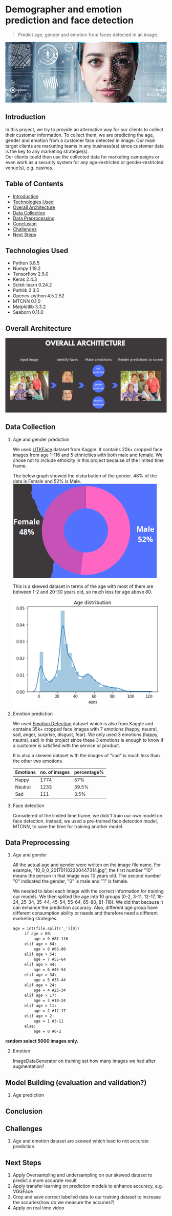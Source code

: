 # Demographer and emotion prediction and face detection
> Predict age, gender and emotion from faces detected in an image.

<img src="images/face_header.jpg">

## Introduction
In this project, we try to provide an alternative way for our clients to collect their customer information. To collect them, we are predicting the age, gender and emotion from a customer face detected in image. Our main target clients are marketing teams in any business(es) since customer data is the key to any marketing strategie(s).   
Our clients could then use the collected data for marketing campaigns or even work as a security system for any age-restricted or gender-restricted venue(s), e.g. casinos.

## Table of Contents
* [Introduction](#introduction)
* [Technologies Used](#technologies-used)
* [Overall Architecture](#overall-architecture)
* [Data Collection](#data-collection)
* [Data Preprocessing](#data-preprocessing)
* [Conclusion](#conclusion)
* [Challenges](#challenges)
* [Next Steps](#next-steps)


## Technologies Used
- Python 3.8.5
- Numpy 1.19.2
- Tensorflow 2.5.0
- Keras 2.4.3
- Scikit-learn 0.24.2
- Pathlib 2.3.5
- Opencv-python 4.5.2.52
- MTCNN 0.1.0
- Matplotlib 3.3.2
- Seaborn 0.11.0

## Overall Architecture
<img src="images/Screenshot%20(111).png">

## Data Collection
1. Age and gender prediction

   We used [UTKFace](https://www.kaggle.com/jangedoo/utkface-new) dataset from Kaggle. It contains 20k+ cropped face images from age 1-116 and 5 ethnicities with both male and female. We chose not to include ethnicity in this project because of the limited time frame. 

   The below graph showed the disturbution of the gender. 48% of the data is Female and 52% is Male. 
   <img src="images/Screenshot%20(104).png">

   This is a skewed dataset in terms of the age with most of them are between 1-2 and 20-30 years old, so much less for age above 80.

   <img src="images/Screenshot%20(109).png">

2. Emotion prediction

   We used [Emotion Detection](https://www.kaggle.com/ananthu017/emotion-detection-fer) dataset which is also from Kaggle and contains 35k+ cropped face images with 7 emotions (happy, neutral, sad, anger, surprise, disgust, fear). 
We only used 3 emotions (happy, neutral, sad) in this project since these 3 emotions is enough to know if a customer is satisfied with the service or product. 

   It is also a skewed dataset with the images of "sad" is much less than the other two emotions.

   Emotions | no. of images | percentage%
   -------- | ------------- | ----------
   Happy | 1774 | 57%
   Neutral | 1233 | 39.5%
   Sad | 111 | 3.5%

3. Face detection

   Considered of the limited time frame, we didn't train our own model on face detection. Instead, we used a pre-trained face detection model, MTCNN, to save the time for training another model.

## Data Preprocessing
1. Age and gender

   All the actual age and gender were wriiten on the image file name. For example, "10_0_0_201701102200447314.jpg", the first number "10" means the person in that image was 10 years old. The second number "0" indicated the gender, "0" is male and "1" is female.

   We needed to label each image with the correct information for training our models. We then splited the age into 10 groups (0-2, 3-11, 12-17, 18-24, 25-34, 35-44, 45-54, 55-64, 65-80, 81-116). We did that because it can enhance the prediction accuracy. Also, different age group have different consumption ability or needs and therefore need a different marketing strategies.
   ```
   age = int(file.split('_')[0])
        if age > 80:
            age = 9 #81-116
        elif age > 64:
            age = 8 #65-80
        elif age > 54:
            age = 7 #55-64
        elif age > 44:
            age = 6 #45-54
        elif age > 34:
            age = 5 #35-44
        elif age > 24:
            age = 4 #25-34
        elif age > 17:
            age = 3 #18-24
        elif age > 11:
            age = 2 #12-17
        elif age > 2:
            age = 1 #3-11
        else:
            age = 0 #0-2
   ```
**random select 5000 images only.**

2. Emotion

   ImageDataGenerator on training set
   how many images we had after augmentation?


## Model Building (evaluation and validation?)
1. Age prediction
   

## Conclusion


## Challenges
1. Age and emotion dataset are skewed which lead to not accurate prediction

## Next Steps
1. Apply Oversampling and undersampling on our skewed dataset to predict a more accurate result
2. Apply transfer learning on prediction models to enhance accuracy, e.g. VGGFace
3. Crop and save correct labelled data to our training dataset to increase the accuries(how do we measure the accuries?)
4. Apply on real time video
